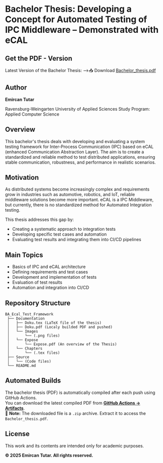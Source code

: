 # Bachelor Thesis: Developing a Concept for Automated Testing of IPC Middleware – Demonstrated with eCAL

## Get the PDF - Version
Latest Version of the Bachelor Thesis:
-->📥 Download [Bachelor_thesis.pdf](https://github.com/EmirTutar/BA_Ecal_Test_Framework/releases/latest/download/Bachelor_thesis.pdf)

## Author
**Emircan Tutar**  
 
Ravensburg-Weingarten University of Applied Sciences
Study Program: Applied Computer Science 

## Overview
This bachelor's thesis deals with developing and evaluating a system testing framework for Inter-Process Communication (IPC) based on eCAL (enhanced Communication Abstraction Layer). The aim is to create a standardized and reliable method to test distributed applications, ensuring stable communication, robustness, and performance in realistic scenarios.

## Motivation
As distributed systems become increasingly complex and requirements grow in industries such as automotive, robotics, and IoT, reliable middleware solutions become more important. eCAL is a IPC Middleware, but currently, there is no standardized method for Automated Integration testing.

This thesis addresses this gap by:
- Creating a systematic approach to integration tests
- Developing specific test cases and automation
- Evaluating test results and integrating them into CI/CD pipelines

## Main Topics
- Basics of IPC and eCAL architecture
- Defining requirements and test cases
- Development and implementation of tests
- Evaluation of test results
- Automation and integration into CI/CD

## Repository Structure
```
BA_Ecal_Test_Framework
 ├── Documentation
 │   ├── Doku.tex (LaTeX file of the thesis)
 │   ├── Doku.pdf (Localy builded PDF and pushed)
 │   └── Images
 │       └── (.png files)
 │   └── Expose
 │       └── Expose.pdf (An overview of the Thesis)
 │   └── Chapters
 │       └── (.tex files)
 ├── Source
 │   └── (Code files)
 └── README.md
```

## Automated Builds
The bachelor thesis (PDF) is automatically compiled after each push using GitHub Actions.  
You can download the latest compiled PDF from **[GitHub Actions → Artifacts](https://github.com/EmirTutar/BA_Ecal_Test_Framework/actions?query=workflow%3A"Build+PDF")**.  
📌 **Note:** The downloaded file is a `.zip` archive. Extract it to access the `Bachelor_thesis.pdf`.

## License
This work and its contents are intended only for academic purposes.

**© 2025 Emircan Tutar. All rights reserved.**
